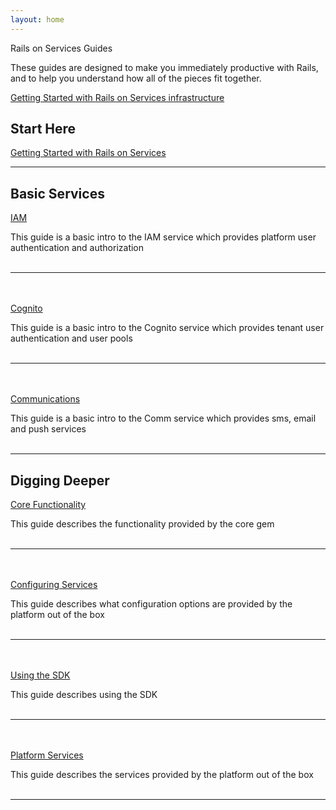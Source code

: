 ```yaml
---
layout: home
---
```


Rails on Services Guides

These guides are designed to make you immediately productive with Rails, and to help you understand how all of the pieces fit together.

[Getting Started with Rails on Services infrastructure](getting-started-infrastructure.html)

## Start Here

[Getting Started with Rails on Services](getting-started.html)

---
## Basic Services

[IAM](iam.html)

This guide is a basic intro to the IAM service which provides platform user authentication and authorization
<br/><br/>

---
<br/><br/>
[Cognito](cognito.html)

This guide is a basic intro to the Cognito service which provides tenant user authentication and user pools
<br/><br/>

---
<br/><br/>
[Communications](comm.html)

This guide is a basic intro to the Comm service which provides sms, email and push services
<br/><br/>

---
## Digging Deeper

[Core Functionality](core-functionality.html)

This guide describes the functionality provided by the core gem
<br/><br/>

---
<br/><br/>
[Configuring Services](configuring.html)

This guide describes what configuration options are provided by the platform out of the box
<br/><br/>

---
<br/><br/>
[Using the SDK](sdk.html)

This guide describes using the SDK
<br/><br/>

---
<br/><br/>
[Platform Services](services.html)

This guide describes the services provided by the platform out of the box
<br/><br/>

---
